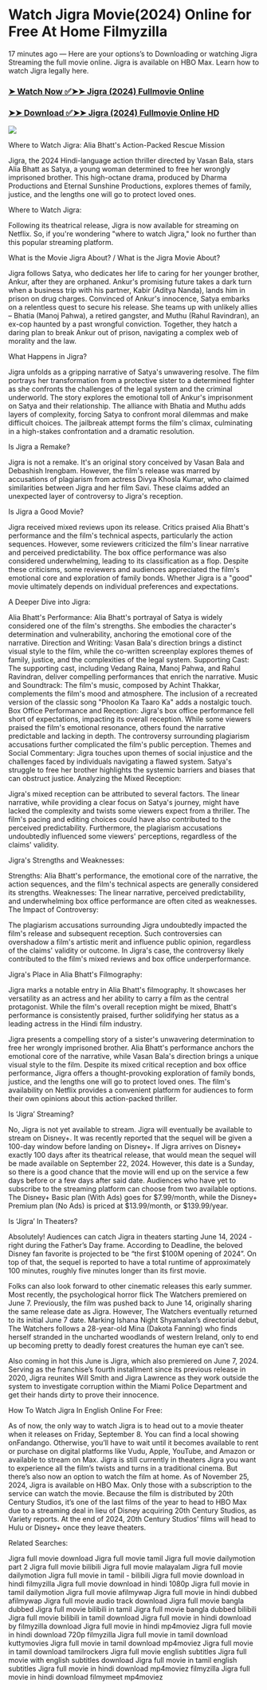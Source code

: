 # Watch Jigra Movie(2024) Online for Free At Home Filmyzilla

17 minutes ago — Here are your options’s to Downloading or watching Jigra Streaming the full movie online. Jigra is available on HBO Max. Learn how to watch Jigra legally here.


### [➤ Watch Now ✅➤➤ Jigra (2024) Fullmovie Online](https://tamilmoviesdownloadfreesites.blogspot.com/2024/10/blog-post_314.html)

### [➤➤ Download ✅➤➤ Jigra (2024) Fullmovie Online HD](https://tamilmoviesdownloadfreesites.blogspot.com/2024/10/blog-post_314.html)

<p dir="auto"><a href="https://tamilmoviesdownloadfreesites.blogspot.com/2024/10/blog-post_314.html" title="PLAY NOW" rel="nofollow"><img src="https://i.imgur.com/jhNGoEt.gif" style="max-width: 100%;"></a></p>

Where to Watch Jigra: Alia Bhatt's Action-Packed Rescue Mission

Jigra, the 2024 Hindi-language action thriller directed by Vasan Bala, stars Alia Bhatt as Satya, a young woman determined to free her wrongly imprisoned brother. This high-octane drama, produced by Dharma Productions and Eternal Sunshine Productions, explores themes of family, justice, and the lengths one will go to protect loved ones.

Where to Watch Jigra:

Following its theatrical release, Jigra is now available for streaming on Netflix. So, if you're wondering "where to watch Jigra," look no further than this popular streaming platform.

What is the Movie Jigra About? / What is the Jigra Movie About?

Jigra follows Satya, who dedicates her life to caring for her younger brother, Ankur, after they are orphaned. Ankur's promising future takes a dark turn when a business trip with his partner, Kabir (Aditya Nanda), lands him in prison on drug charges. Convinced of Ankur's innocence, Satya embarks on a relentless quest to secure his release. She teams up with unlikely allies – Bhatia (Manoj Pahwa), a retired gangster, and Muthu (Rahul Ravindran), an ex-cop haunted by a past wrongful conviction. Together, they hatch a daring plan to break Ankur out of prison, navigating a complex web of morality and the law.

What Happens in Jigra?

Jigra unfolds as a gripping narrative of Satya's unwavering resolve. The film portrays her transformation from a protective sister to a determined fighter as she confronts the challenges of the legal system and the criminal underworld. The story explores the emotional toll of Ankur's imprisonment on Satya and their relationship. The alliance with Bhatia and Muthu adds layers of complexity, forcing Satya to confront moral dilemmas and make difficult choices. The jailbreak attempt forms the film's climax, culminating in a high-stakes confrontation and a dramatic resolution.

Is Jigra a Remake?

Jigra is not a remake. It's an original story conceived by Vasan Bala and Debashish Irengbam. However, the film's release was marred by accusations of plagiarism from actress Divya Khosla Kumar, who claimed similarities between Jigra and her film Savi. These claims added an unexpected layer of controversy to Jigra's reception.

Is Jigra a Good Movie?

Jigra received mixed reviews upon its release. Critics praised Alia Bhatt's performance and the film's technical aspects, particularly the action sequences. However, some reviewers criticized the film's linear narrative and perceived predictability. The box office performance was also considered underwhelming, leading to its classification as a flop. Despite these criticisms, some reviewers and audiences appreciated the film's emotional core and exploration of family bonds. Whether Jigra is a "good" movie ultimately depends on individual preferences and expectations.

A Deeper Dive into Jigra:

Alia Bhatt's Performance: Alia Bhatt's portrayal of Satya is widely considered one of the film's strengths. She embodies the character's determination and vulnerability, anchoring the emotional core of the narrative.
Direction and Writing: Vasan Bala's direction brings a distinct visual style to the film, while the co-written screenplay explores themes of family, justice, and the complexities of the legal system.
Supporting Cast: The supporting cast, including Vedang Raina, Manoj Pahwa, and Rahul Ravindran, deliver compelling performances that enrich the narrative.
Music and Soundtrack: The film's music, composed by Achint Thakkar, complements the film's mood and atmosphere. The inclusion of a recreated version of the classic song "Phoolon Ka Taaro Ka" adds a nostalgic touch.
Box Office Performance and Reception: Jigra's box office performance fell short of expectations, impacting its overall reception. While some viewers praised the film's emotional resonance, others found the narrative predictable and lacking in depth. The controversy surrounding plagiarism accusations further complicated the film's public perception.
Themes and Social Commentary: Jigra touches upon themes of social injustice and the challenges faced by individuals navigating a flawed system. Satya's struggle to free her brother highlights the systemic barriers and biases that can obstruct justice.
Analyzing the Mixed Reception:

Jigra's mixed reception can be attributed to several factors. The linear narrative, while providing a clear focus on Satya's journey, might have lacked the complexity and twists some viewers expect from a thriller. The film's pacing and editing choices could have also contributed to the perceived predictability. Furthermore, the plagiarism accusations undoubtedly influenced some viewers' perceptions, regardless of the claims' validity.

Jigra's Strengths and Weaknesses:

Strengths: Alia Bhatt's performance, the emotional core of the narrative, the action sequences, and the film's technical aspects are generally considered its strengths.
Weaknesses: The linear narrative, perceived predictability, and underwhelming box office performance are often cited as weaknesses.
The Impact of Controversy:

The plagiarism accusations surrounding Jigra undoubtedly impacted the film's release and subsequent reception. Such controversies can overshadow a film's artistic merit and influence public opinion, regardless of the claims' validity or outcome. In Jigra's case, the controversy likely contributed to the film's mixed reviews and box office underperformance.

Jigra's Place in Alia Bhatt's Filmography:

Jigra marks a notable entry in Alia Bhatt's filmography. It showcases her versatility as an actress and her ability to carry a film as the central protagonist. While the film's overall reception might be mixed, Bhatt's performance is consistently praised, further solidifying her status as a leading actress in the Hindi film industry.

Jigra presents a compelling story of a sister's unwavering determination to free her wrongly imprisoned brother. Alia Bhatt's performance anchors the emotional core of the narrative, while Vasan Bala's direction brings a unique visual style to the film. Despite its mixed critical reception and box office performance, Jigra offers a thought-provoking exploration of family bonds, justice, and the lengths one will go to protect loved ones. The film's availability on Netflix provides a convenient platform for audiences to form their own opinions about this action-packed thriller.


Is ‘Jigra’ Streaming?

No, Jigra is not yet available to stream. Jigra will eventually be available to stream on Disney+. It was recently reported that the sequel will be given a 100-day window before landing on Disney+. If Jigra arrives on Disney+ exactly 100 days after its theatrical release, that would mean the sequel will be made available on September 22, 2024. However, this date is a Sunday, so there is a good chance that the movie will end up on the service a few days before or a few days after said date. Audiences who have yet to subscribe to the streaming platform can choose from two available options. The Disney+ Basic plan (With Ads) goes for $7.99/month, while the Disney+ Premium plan (No Ads) is priced at $13.99/month, or $139.99/year.

Is ‘Jigra’ In Theaters?

Absolutely! Audiences can catch Jigra in theaters starting June 14, 2024 - right during the Father’s Day frame. According to Deadline, the beloved Disney fan favorite is projected to be “the first $100M opening of 2024”. On top of that, the sequel is reported to have a total runtime of approximately 100 minutes, roughly five minutes longer than its first movie.

Folks can also look forward to other cinematic releases this early summer. Most recently, the psychological horror flick The Watchers premiered on June 7. Previously, the film was pushed back to June 14, originally sharing the same release date as Jigra. However, The Watchers eventually returned to its initial June 7 date. Marking Ishana Night Shyamalan’s directorial debut, The Watchers follows a 28-year-old Mina (Dakota Fanning) who finds herself stranded in the uncharted woodlands of western Ireland, only to end up becoming pretty to deadly forest creatures the human eye can’t see.

Also coming in hot this June is Jigra, which also premiered on June 7, 2024. Serving as the franchise’s fourth installment since its previous release in 2020, Jigra reunites Will Smith and Jigra Lawrence as they work outside the system to investigate corruption within the Miami Police Department and get their hands dirty to prove their innocence.

How To Watch Jigra In English Online For Free:

As of now, the only way to watch Jigra is to head out to a movie theater when it releases on Friday, September 8. You can find a local showing onFandango. Otherwise, you’ll have to wait until it becomes available to rent or purchase on digital platforms like Vudu, Apple, YouTube, and Amazon or available to stream on Max. Jigra is still currently in theaters Jigra you want to experience all the film’s twists and turns in a traditional cinema. But there’s also now an option to watch the film at home. As of November 25, 2024, Jigra is available on HBO Max. Only those with a subscription to the service can watch the movie. Because the film is distributed by 20th Century Studios, it’s one of the last films of the year to head to HBO Max due to a streaming deal in lieu of Disney acquiring 20th Century Studios, as Variety reports. At the end of 2024, 20th Century Studios’ films will head to Hulu or Disney+ once they leave theaters.


Related Searches:

Jigra full movie download
Jigra full movie tamil
Jigra full movie dailymotion part 2
Jigra full movie bilibili
Jigra full movie malayalam
Jigra full movie dailymotion
Jigra full movie in tamil - bilibili
Jigra full movie download in hindi filmyzilla
Jigra full movie download in hindi 1080p
Jigra full movie in tamil dailymotion
Jigra full movie afilmywap
Jigra full movie in hindi dubbed afilmywap
Jigra full movie audio track download
Jigra full movie bangla dubbed
Jigra full movie bilibili in tamil
Jigra full movie bangla dubbed bilibili
Jigra full movie bilibili in tamil download
Jigra full movie in hindi download by filmyzilla
download Jigra full movie in hindi mp4moviez
Jigra full movie in hindi download 720p filmyzilla
Jigra full movie in tamil download kuttymovies
Jigra full movie in tamil download mp4moviez
Jigra full movie in tamil download tamilrockers
Jigra full movie english subtitles
Jigra full movie with english subtitles download
Jigra full movie in tamil english subtitles
Jigra full movie in hindi download mp4moviez filmyzilla
Jigra full movie in hindi download filmymeet mp4moviez

